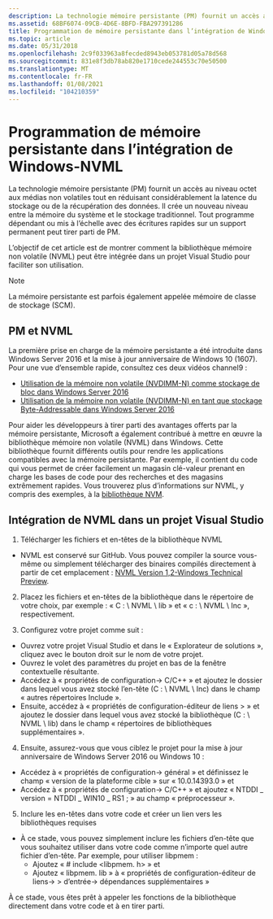 ```yaml
---
description: La technologie mémoire persistante (PM) fournit un accès au niveau octet aux médias non volatiles tout en réduisant considérablement la latence du stockage ou de la récupération des données.
ms.assetid: 68BF6074-09CB-4D6E-8BFD-FBA297391286
title: Programmation de mémoire persistante dans l’intégration de Windows-NVML
ms.topic: article
ms.date: 05/31/2018
ms.openlocfilehash: 2c9f033963a8fecded8943eb053781d05a78d568
ms.sourcegitcommit: 831e8f3db78ab820e1710cede244553c70e50500
ms.translationtype: MT
ms.contentlocale: fr-FR
ms.lasthandoff: 01/08/2021
ms.locfileid: "104210359"
---
```

# <a name="persistent-memory-programming-in-windows---nvml-integration"></a>Programmation de mémoire persistante dans l’intégration de Windows-NVML

La technologie mémoire persistante (PM) fournit un accès au niveau octet aux médias non volatiles tout en réduisant considérablement la latence du stockage ou de la récupération des données. Il crée un nouveau niveau entre la mémoire du système et le stockage traditionnel. Tout programme dépendant ou mis à l’échelle avec des écritures rapides sur un support permanent peut tirer parti de PM.

L’objectif de cet article est de montrer comment la bibliothèque mémoire non volatile (NVML) peut être intégrée dans un projet Visual Studio pour faciliter son utilisation.

> [!Note]  
> La mémoire persistante est parfois également appelée mémoire de classe de stockage (SCM).

 

## <a name="pm-and-nvml"></a>PM et NVML

La première prise en charge de la mémoire persistante a été introduite dans Windows Server 2016 et la mise à jour anniversaire de Windows 10 (1607). Pour une vue d’ensemble rapide, consultez ces deux vidéos channel9 :

-   [Utilisation de la mémoire non volatile (NVDIMM-N) comme stockage de bloc dans Windows Server 2016](https://channel9.msdn.com/Events/Build/2016/P466)
-   [Utilisation de la mémoire non volatile (NVDIMM-N) en tant que stockage Byte-Addressable dans Windows Server 2016](https://channel9.msdn.com/Events/Build/2016/P470)

Pour aider les développeurs à tirer parti des avantages offerts par la mémoire persistante, Microsoft a également contribué à mettre en œuvre la bibliothèque mémoire non volatile (NVML) dans Windows. Cette bibliothèque fournit différents outils pour rendre les applications compatibles avec la mémoire persistante. Par exemple, il contient du code qui vous permet de créer facilement un magasin clé-valeur prenant en charge les bases de code pour des recherches et des magasins extrêmement rapides. Vous trouverez plus d’informations sur NVML, y compris des exemples, à la [bibliothèque NVM](https://pmem.io/nvml/).

## <a name="integrating-nvml-into-a-visual-studio-project"></a>Intégration de NVML dans un projet Visual Studio

1. Télécharger les fichiers et en-têtes de la bibliothèque NVML

-   NVML est conservé sur GitHub. Vous pouvez compiler la source vous-même ou simplement télécharger des binaires compilés directement à partir de cet emplacement : [NVML Version 1,2-Windows Technical Preview](https://github.com/pmem/pmdk/releases/tag/1.2%2Bwtp1).

2. Placez les fichiers et en-têtes de la bibliothèque dans le répertoire de votre choix, par exemple : « C : \\ NVML \\ lib » et « c : \\ NVML \\ Inc », respectivement.

3. Configurez votre projet comme suit :

-   Ouvrez votre projet Visual Studio et dans le « Explorateur de solutions », cliquez avec le bouton droit sur le nom de votre projet.
-   Ouvrez le volet des paramètres du projet en bas de la fenêtre contextuelle résultante.
-   Accédez à « propriétés de configuration-> C/C++ » et ajoutez le dossier dans lequel vous avez stocké l’en-tête (C : \\ NVML \\ Inc) dans le champ « autres répertoires Include ».
-   Ensuite, accédez à « propriétés de configuration-éditeur de liens > » et ajoutez le dossier dans lequel vous avez stocké la bibliothèque (C : \\ NVML \\ lib) dans le champ « répertoires de bibliothèques supplémentaires ».

4. Ensuite, assurez-vous que vous ciblez le projet pour la mise à jour anniversaire de Windows Server 2016 ou Windows 10 :

-   Accédez à « propriétés de configuration-> général » et définissez le champ « version de la plateforme cible » sur « 10.0.14393.0 » et
-   Accédez à « propriétés de configuration-> C/C++ » et ajoutez « NTDDI \_ version = NTDDI \_ WIN10 \_ RS1 ; » au champ « préprocesseur ».

5. Inclure les en-têtes dans votre code et créer un lien vers les bibliothèques requises

-   À ce stade, vous pouvez simplement inclure les fichiers d’en-tête que vous souhaitez utiliser dans votre code comme n’importe quel autre fichier d’en-tête. Par exemple, pour utiliser libpmem :
    -   Ajoutez « \# include <libpmem. h> » et
    -   Ajoutez « libpmem. lib » à « propriétés de configuration-éditeur de liens-> > d’entrée-> dépendances supplémentaires »

À ce stade, vous êtes prêt à appeler les fonctions de la bibliothèque directement dans votre code et à en tirer parti.

 

 



